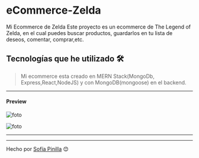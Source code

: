 # eCommerce-Zelda
Mi Ecommerce de Zelda
Este proyecto es un ecommerce de The Legend of Zelda, en el cual puedes buscar productos, guardarlos en tu lista de deseos, comentar, 
comprar,etc.

## Tecnologías que he utilizado 🛠️

>Mi ecommerce esta creado en MERN Stack(MongoDb, Express,React,NodeJS) y con MongoDB(mongoose) en el backend.

 ---

#### Preview


![foto](magenes/foto1.png) 


![foto](magenes/foto2.png) 

---



---
Hecho por [Sofía Pinilla](https://github.com/SofiaPinilla) 😊
